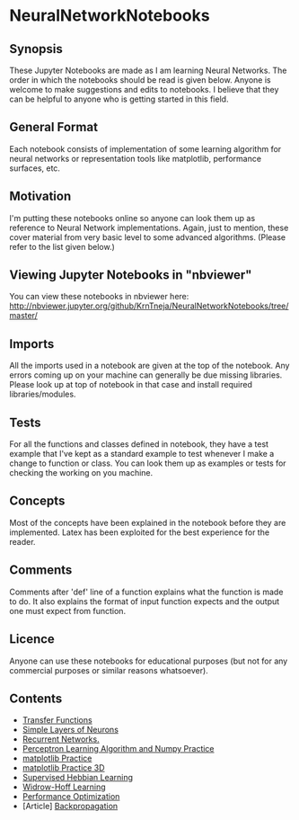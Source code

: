 # NeuralNetworkNotebooks

## Synopsis

These Jupyter Notebooks are made as I am learning Neural Networks. The order in which the notebooks should be read is given below. Anyone is welcome to make suggestions and edits to notebooks. I believe that they can be helpful to anyone who is getting started in this field. 

## General Format

Each notebook consists of implementation of some learning algorithm for neural networks or representation tools like matplotlib, performance surfaces, etc.

## Motivation

I'm putting these notebooks online so anyone can look them up as reference to Neural Network implementations. Again, just to mention, these cover material from very basic level to some advanced algorithms. (Please refer to the list given below.)

## Viewing Jupyter Notebooks in "nbviewer"

You can view these notebooks in nbviewer here: http://nbviewer.jupyter.org/github/KrnTneja/NeuralNetworkNotebooks/tree/master/

## Imports

All the imports used in a notebook are given at the top of the notebook. Any errors coming up on your machine can generally be due missing libraries. Please look up at top of notebook in that case and install required libraries/modules.

## Tests

For all the functions and classes defined in notebook, they have a test example that I've kept as a standard example to test whenever I make a change to function or class. You can look them up as examples or tests for checking the working on you machine. 

## Concepts

Most of the concepts have been explained in the notebook before they are implemented. Latex has been exploited for the best experience for the reader.

## Comments

Comments after 'def' line of a function explains what the function is made to do. It also explains the format of input function expects and the output one must expect from function.

## Licence

Anyone can use these notebooks for educational purposes (but not for any commercial purposes or similar reasons whatsoever).

## Contents

<ul>
<li><a href="https://github.com/KrnTneja/NeuralNetworkNotebooks/blob/master/Transfer%20Functions.ipynb">Transfer Functions</a></li>
<li><a href="https://github.com/KrnTneja/NeuralNetworkNotebooks/blob/master/Simple%20Layers%20of%20Neurons.ipynb">Simple Layers of Neurons</a></li>
<li><a href= "https://github.com/KrnTneja/NeuralNetworkNotebooks/blob/master/Recurrent%20Networks.ipynb">Recurrent Networks.</a></li>
<li><a href= "https://github.com/KrnTneja/NeuralNetworkNotebooks/blob/master/Perceptron%20Learning%20Algorithm%20and%20Numpy%20Practice.ipynb">Perceptron Learning Algorithm and Numpy Practice</a></li>
<li><a href= "https://github.com/KrnTneja/NeuralNetworkNotebooks/blob/master/matplotlib%20Practice.ipynb">matplotlib Practice</a></li>
<li><a href= "https://github.com/KrnTneja/NeuralNetworkNotebooks/blob/master/matplotlib%20Practice%203D.ipynb">matplotlib Practice 3D</a></li>
<li><a href= "https://github.com/KrnTneja/NeuralNetworkNotebooks/blob/master/Supervised%20Hebbian%20Learning.ipynb">Supervised Hebbian Learning</a></li>
<li><a href= "https://github.com/KrnTneja/NeuralNetworkNotebooks/blob/master/Widrow-Hoff%20Learning.ipynb">Widrow-Hoff Learning</a></li>
<li><a href= "https://github.com/KrnTneja/NeuralNetworkNotebooks/blob/master/Performance%20Optimization.ipynb">Performance Optimization</a></li>
<li>[Article] <a href= "https://github.com/KrnTneja/NeuralNetworkNotebooks/blob/master/Backpropagation.ipynb">Backpropagation</a></li>
<!--
 <li>Fruit Classification using Backpropagation.ipynb</li> -->
</ul>

